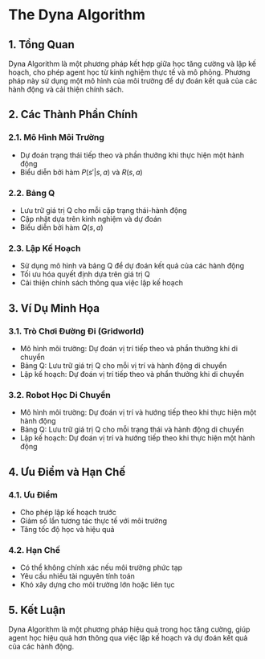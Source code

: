 # The Dyna Algorithm

## 1. Tổng Quan
Dyna Algorithm là một phương pháp kết hợp giữa học tăng cường và lập kế hoạch, cho phép agent học từ kinh nghiệm thực tế và mô phỏng. Phương pháp này sử dụng một mô hình của môi trường để dự đoán kết quả của các hành động và cải thiện chính sách.

## 2. Các Thành Phần Chính
### 2.1. Mô Hình Môi Trường
- Dự đoán trạng thái tiếp theo và phần thưởng khi thực hiện một hành động
- Biểu diễn bởi hàm $P(s'|s,a)$ và $R(s,a)$

### 2.2. Bảng Q
- Lưu trữ giá trị Q cho mỗi cặp trạng thái-hành động
- Cập nhật dựa trên kinh nghiệm và dự đoán
- Biểu diễn bởi hàm $Q(s,a)$

### 2.3. Lập Kế Hoạch
- Sử dụng mô hình và bảng Q để dự đoán kết quả của các hành động
- Tối ưu hóa quyết định dựa trên giá trị Q
- Cải thiện chính sách thông qua việc lập kế hoạch

## 3. Ví Dụ Minh Họa
### 3.1. Trò Chơi Đường Đi (Gridworld)
- Mô hình môi trường: Dự đoán vị trí tiếp theo và phần thưởng khi di chuyển
- Bảng Q: Lưu trữ giá trị Q cho mỗi vị trí và hành động di chuyển
- Lập kế hoạch: Dự đoán vị trí tiếp theo và phần thưởng khi di chuyển

### 3.2. Robot Học Di Chuyển
- Mô hình môi trường: Dự đoán vị trí và hướng tiếp theo khi thực hiện một hành động
- Bảng Q: Lưu trữ giá trị Q cho mỗi trạng thái và hành động di chuyển
- Lập kế hoạch: Dự đoán vị trí và hướng tiếp theo khi thực hiện một hành động

## 4. Ưu Điểm và Hạn Chế
### 4.1. Ưu Điểm
- Cho phép lập kế hoạch trước
- Giảm số lần tương tác thực tế với môi trường
- Tăng tốc độ học và hiệu quả

### 4.2. Hạn Chế
- Có thể không chính xác nếu môi trường phức tạp
- Yêu cầu nhiều tài nguyên tính toán
- Khó xây dựng cho môi trường lớn hoặc liên tục

## 5. Kết Luận
Dyna Algorithm là một phương pháp hiệu quả trong học tăng cường, giúp agent học hiệu quả hơn thông qua việc lập kế hoạch và dự đoán kết quả của các hành động.
